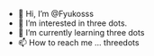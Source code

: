 - 👋 Hi, I’m @Fyukosss
- 👀 I’m interested in three dots.
- 🌱 I’m currently learning three dots
- 📫 How to reach me ... threedots

<!---
Fyukosss/Fyukosss is a ✨ special ✨ repository because its `README.md` (this file) appears on your GitHub profile.
You can click the Preview link to take a look at your changes.
--->
